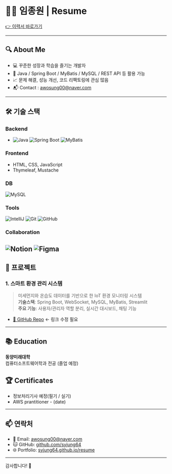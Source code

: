 # 👨‍💻 임종원 | Resume

[👉 이력서 바로가기](https://syjung64.github.io/resume/)

---

## 🔍 About Me

- 💻 꾸준한 성장과 학습을 즐기는 개발자
- 🌱 Java / Spring Boot / MyBatis / MySQL / REST API 등 활용 가능
- 📈 문제 해결, 성능 개선, 코드 리팩토링에 관심 많음
- 📬 Contact : awosung00@naver.com

---

## 🛠 기술 스택

### Backend
- ![Java](https://img.shields.io/badge/Java-007396?style=flat&logo=OpenJDK&logoColor=white)
![Spring Boot](https://img.shields.io/badge/Spring_Boot-6DB33F?style=flat&logo=Spring-Boot&logoColor=white)
![MyBatis](https://img.shields.io/badge/MyBatis-005B9A?style=flat)

### Frontend
- HTML, CSS, JavaScript
- Thymeleaf, Mustache

### DB
![MySQL](https://img.shields.io/badge/MySQL-4479A1?style=flat&logo=MySQL&logoColor=white)

### Tools
![IntelliJ](https://img.shields.io/badge/IntelliJ_IDEA-000000?style=flat&logo=IntelliJ-IDEA&logoColor=white)
![Git](https://img.shields.io/badge/Git-F05032?style=flat&logo=git&logoColor=white)
![GitHub](https://img.shields.io/badge/GitHub-181717?style=flat&logo=github&logoColor=white)
### Collaboration
![Notion](https://img.shields.io/badge/Notion-000000?style=flat&logo=notion&logoColor=white)
![Figma](https://img.shields.io/badge/Figma-F24E1E?style=flat&logo=figma&logoColor=white)
---

## 📂 프로젝트

### 1. **스마트 환경 관리 시스템**  
> 미세먼지와 온습도 데이터를 기반으로 한 IoT 환경 모니터링 시스템  
**기술스택**: Spring Boot, WebSocket, MySQL, MyBatis, Streamlit  
**주요 기능**: 사용자/관리자 역할 분리, 실시간 대시보드, 채팅 기능
- [🔗 GitHub Repo](https://github.com/yimjongwon/project_7.git) ← 링크 수정 필요

---

## 📚 Education

**동양미래대학**  
컴퓨터소프트웨어학과 전공 (졸업 예정)

## 🏆 Certificates

- 정보처리기사 예정(필기 / 실기)
- AWS prantitioner - (date)

---



## 📫 연락처

- 📧 Email: awosung00@naver.com
- 🐱 GitHub: [github.com/syjung64](https://github.com/syjung64)  
- 🌐 Portfolio: [syjung64.github.io/resume](https://syjung64.github.io/resume/)

---

감사합니다! 🙌

